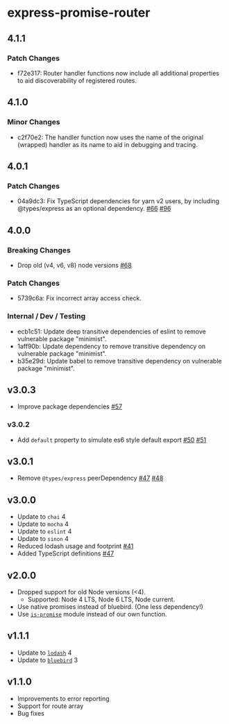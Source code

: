 # express-promise-router

## 4.1.1

### Patch Changes

- f72e317: Router handler functions now include all additional properties to aid discoverability of registered routes.

## 4.1.0

### Minor Changes

- c2f70e2: The handler function now uses the name of the original (wrapped) handler as its name to aid in debugging and tracing.

## 4.0.1

### Patch Changes

- 04a9dc3: Fix TypeScript dependencies for yarn v2 users, by including @types/express as an optional dependency.
  [#66](https://github.com/express-promise-router/express-promise-router/issues/66)
  [#96](https://github.com/express-promise-router/express-promise-router/pull/96)

## 4.0.0

### Breaking Changes

- Drop old (v4, v6, v8) node versions
  [#68](https://github.com/express-promise-router/express-promise-router/pull/68)

### Patch Changes

- 5739c6a: Fix incorrect array access check.

### Internal / Dev / Testing

- ecb1c51: Update deep transitive dependencies of eslint to remove vulnerable package "minimist".
- 1aff90b: Update dependency to remove transitive dependency on vulnerable package "minimist".
- b35e29d: Update babel to remove transitive dependency on vulnerable package "minimist".

## v3.0.3

- Improve package dependencies
  [#57](https://github.com/express-promise-router/express-promise-router/issues/57)

### v3.0.2

- Add `default` property to simulate es6 style default export
  [#50](https://github.com/express-promise-router/express-promise-router/issues/50)
  [#51](https://github.com/express-promise-router/express-promise-router/pull/51)

## v3.0.1

- Remove `@types/express` peerDependency
  [#47](https://github.com/express-promise-router/express-promise-router/pull/47)
  [#48](https://github.com/express-promise-router/express-promise-router/pull/48)

## v3.0.0

- Update to `chai` 4
- Update to `mocha` 4
- Update to `eslint` 4
- Update to `sinon` 4
- Reduced lodash usage and footprint [#41](https://github.com/express-promise-router/express-promise-router/issues/41)
- Added TypeScript definitions [#47](https://github.com/express-promise-router/express-promise-router/pull/47)

## v2.0.0

- Dropped support for old Node versions (<4).
  - Supported: Node 4 LTS, Node 6 LTS, Node current.
- Use native promises instead of bluebird. (One less dependency!)
- Use [`is-promise`](https://github.com/then/is-promise) module instead of our own function.

## v1.1.1

- Update to [`lodash`](https://lodash.com) 4
- Update to [`bluebird`](http://bluebirdjs.com/) 3

## v1.1.0

- Improvements to error reporting
- Support for route array
- Bug fixes

